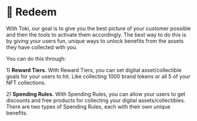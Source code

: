 # 🥳 Redeem

With Toki, our goal is to give you the best picture of your customer possible and then the tools to activate them accordingly. The best way to do this is by giving your users fun, unique ways to unlock benefits from the assets they have collected with you.

You can do this through:

1\) **Reward Tiers.** With Reward Tiers, you can set digital asset/collectible goals for your users to hit. Like collecting 1000 brand tokens or all 5 of your NFT collections.

2\) **Spending Rules.** With Spending Rules, you can allow your users to get discounts and free products for collecting your digital assets/collectibles. There are two types of Spending Rules, each with their own unique benefits.

